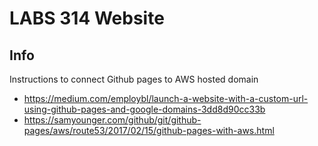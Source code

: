 # LABS 314 Website

## Info

Instructions to connect Github pages to AWS hosted domain
- https://medium.com/employbl/launch-a-website-with-a-custom-url-using-github-pages-and-google-domains-3dd8d90cc33b
- https://samyounger.com/github/git/github-pages/aws/route53/2017/02/15/github-pages-with-aws.html
